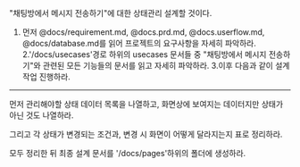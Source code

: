 "채팅방에서 메시지 전송하기"에 대한 상태관리 설계할 것이다. 
1. 먼저 @docs/requirement.md, @docs.prd.md, @docs.userflow.md, @docs/database.md를 읽어 프로젝트의 요구사항을 자세히 파악하라.
2.'/docs/usecases'경로 하위의 usecases 문서들 중 "채팅방에서 메시지 전송하기"와 관련된 모든 기능들의 문서를 읽고 자세히 파악하라.
3.이후 다음과 같이 설계 작업 진행하라.

---

먼저 관리해야할 상태 데이터 목록을 나열하고,
화면상에 보여지는 데이터지만 상태가 아닌 것도 나열하라.

그리고 각 상태가 변경되는 조건과, 변경 시 화면이 어떻게 달라지는지 표로 정리하라.

모두 정리한 뒤 최종 설계 문서를 '/docs/pages'하위의 폴더에 생성하라.